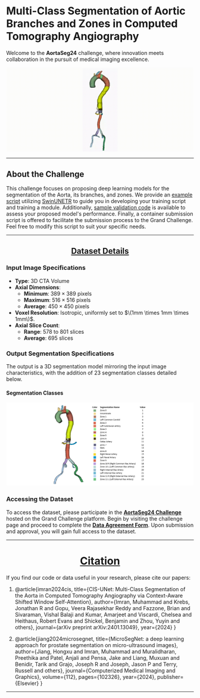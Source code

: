 <h1>Multi-Class Segmentation of Aortic Branches and Zones in Computed Tomography Angiography</h1>

Welcome to the **AortaSeg24** challenge, where innovation meets collaboration in the pursuit of medical imaging excellence.

![Segmentation Demo](./assets/segmentation_demo.gif)


---

<h2>About the Challenge</h2>

This challenge focuses on proposing deep learning models for the segmentation of the Aorta, its branches, and zones. We provide an [example script](https://github.com/ImranNust/AortaSeg24_Duplicate/tree/main/training) utilizing [SwinUNETR](https://arxiv.org/abs/2201.01266) to guide you in developing your training script and training a module. Additionally, [sample validation code](https://github.com/ImranNust/AortaSeg24_Duplicate/tree/main/validation) is available to assess your proposed model's performance. Finally, a container submission script is offered to facilitate the submission process to the Grand Challenge. Feel free to modify this script to suit your specific needs.

---

<h2><u><center> Dataset Details </center></u></h2>

### Input Image Specifications
- **Type**: 3D CTA Volume
- **Axial Dimensions**: 
  - **Minimum**: $389\times389$ pixels
  - **Maximum**: $516\times516$ pixels
  - **Average**: $450\times450$ pixels
- **Voxel Resolution**: Isotropic, uniformly set to $\(1mm \times 1mm \times 1mm\)$.
- **Axial Slice Count**: 
  - **Range**: 578 to 801 slices
  - **Average**: 695 slices

### Output Segmentation Specifications
The output is a 3D segmentation model mirroring the input image characteristics, with the addition of 23 segmentation classes detailed below.

#### Segmentation Classes

![Details of the Segmentation Labels](assets/Segmentation_Details.PNG)

### Accessing the Dataset

To access the dataset, please participate in the **[AortaSeg24 Challenge](https://aortaseg24.grand-challenge.org/)** hosted on the Grand Challenge platform. Begin by visiting the challenge page and proceed to complete the **[Data Agreement Form](https://aortaseg24.grand-challenge.org/dataset-access-information/)**. Upon submission and approval, you will gain full access to the dataset.

---

<h1><center><u><b>Citation</b></u></center></h1>

If you find our code or data useful in your research, please cite our papers:

1. @article{imran2024cis,
  title={CIS-UNet: Multi-Class Segmentation of the Aorta in Computed Tomography Angiography via Context-Aware Shifted Window Self-Attention},
  author={Imran, Muhammad and Krebs, Jonathan R and Gopu, Veera Rajasekhar Reddy and Fazzone, Brian and Sivaraman, Vishal Balaji and Kumar, Amarjeet and Viscardi, Chelsea and Heithaus, Robert Evans and Shickel, Benjamin and Zhou, Yuyin and others},
  journal={arXiv preprint arXiv:2401.13049},
  year={2024}
}

2. @article{jiang2024microsegnet,
  title={MicroSegNet: a deep learning approach for prostate segmentation on micro-ultrasound images},
  author={Jiang, Hongxu and Imran, Muhammad and Muralidharan, Preethika and Patel, Anjali and Pensa, Jake and Liang, Muxuan and Benidir, Tarik and Grajo, Joseph R and Joseph, Jason P and Terry, Russell and others},
  journal={Computerized Medical Imaging and Graphics},
  volume={112},
  pages={102326},
  year={2024},
  publisher={Elsevier}
}

---
